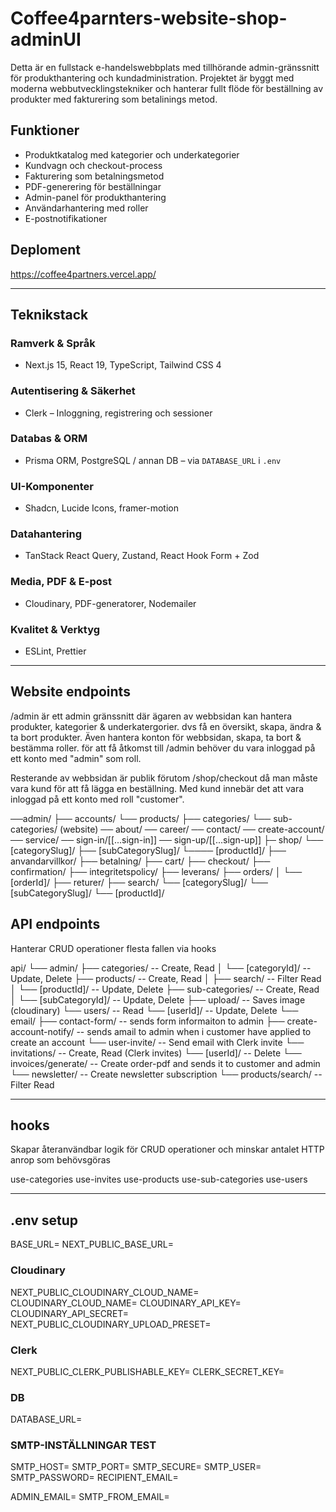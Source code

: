# Coffee4parnters-website-shop-adminUI

Detta är en fullstack e-handelswebbplats med tillhörande admin-gränssnitt för produkthantering och kundadministration. Projektet är byggt med moderna webbutvecklingstekniker och hanterar fullt flöde för beställning av produkter med fakturering som betalinings metod.

## Funktioner

- Produktkatalog med kategorier och underkategorier
- Kundvagn och checkout-process
- Fakturering som betalningsmetod
- PDF-generering för beställningar
- Admin-panel för produkthantering
- Användarhantering med roller
- E-postnotifikationer

## Deploment

https://coffee4partners.vercel.app/

---

## Teknikstack

### Ramverk & Språk
- Next.js 15, React 19, TypeScript, Tailwind CSS 4

### Autentisering & Säkerhet
- Clerk – Inloggning, registrering och sessioner

### Databas & ORM
- Prisma ORM, PostgreSQL / annan DB – via `DATABASE_URL` i `.env`

### UI-Komponenter
- Shadcn, Lucide Icons, framer-motion

### Datahantering
- TanStack React Query, Zustand, React Hook Form + Zod

### Media, PDF & E-post
- Cloudinary, PDF-generatorer, Nodemailer

### Kvalitet & Verktyg
- ESLint, Prettier

---

## Website endpoints

/admin är ett admin gränssnitt där ägaren av webbsidan kan hantera produkter, kategorier & underkatergorier. dvs få en översikt, skapa, ändra & ta bort produkter. Även hantera konton för webbsidan, skapa, ta bort & bestämma roller. för att få åtkomst till /admin behöver du vara inloggad på ett konto med "admin" som roll.

Resterande av webbsidan är publik förutom /shop/checkout då man måste vara kund för att få lägga en beställning. Med kund innebär det att vara inloggad på ett konto med roll "customer".

──admin/
    ├── accounts/
    └── products/
        ├── categories/
        └── sub-categories/
(website)
── about/
── career/
── contact/
── create-account/
── service/
── sign-in/[[...sign-in]]
── sign-up/[[...sign-up]]
├─ shop/
    └── [categorySlug]/
        ├── [subCategorySlug]/
        └──── [productId]/
    ├── anvandarvillkor/
    ├── betalning/
    ├── cart/
    ├── checkout/
    ├── confirmation/
    ├── integritetspolicy/
    ├── leverans/
    ├── orders/
    │   └── [orderId]/
    ├── returer/
    ├── search/
    └── [categorySlug]/
        └── [subCategorySlug]/
            └── [productId]/

## API endpoints

Hanterar CRUD operationer flesta fallen via hooks

api/
└── admin/
    ├── categories/                 -- Create, Read 
    │   └── [categoryId]/           -- Update, Delete
    ├── products/                   -- Create, Read
    │   ├── search/                 -- Filter Read
    │   └── [productId]/            -- Update, Delete
    ├── sub-categories/             -- Create, Read
    │   └── [subCategoryId]/        -- Update, Delete
    ├── upload/                     -- Saves image (cloudinary)
    └── users/                      -- Read
        └── [userId]/               -- Update, Delete
└── email/
    ├── contact-form/               -- sends form informaiton to admin
    ├── create-account-notify/      -- sends amail to admin when i customer have applied to create an account
    └── user-invite/                -- Send email with Clerk invite
└── invitations/                    -- Create, Read (Clerk invites)
    └── [userId]/                   -- Delete
└── invoices/generate/              -- Create order-pdf and sends it to customer and admin
└── newsletter/                     -- Create newsletter subscription
└── products/search/                -- Filter Read

---

## hooks

Skapar återanvändbar logik för CRUD operationer och minskar antalet HTTP anrop som behövsgöras 

use-categories
use-invites
use-products
use-sub-categories
use-users

---

## .env setup
BASE_URL=
NEXT_PUBLIC_BASE_URL=

### Cloudinary
NEXT_PUBLIC_CLOUDINARY_CLOUD_NAME=
CLOUDINARY_CLOUD_NAME=
CLOUDINARY_API_KEY=
CLOUDINARY_API_SECRET=
NEXT_PUBLIC_CLOUDINARY_UPLOAD_PRESET=

### Clerk
NEXT_PUBLIC_CLERK_PUBLISHABLE_KEY=
CLERK_SECRET_KEY=

### DB
DATABASE_URL=

### SMTP-INSTÄLLNINGAR TEST
SMTP_HOST=
SMTP_PORT=
SMTP_SECURE=
SMTP_USER=
SMTP_PASSWORD=
RECIPIENT_EMAIL=

ADMIN_EMAIL=
SMTP_FROM_EMAIL=